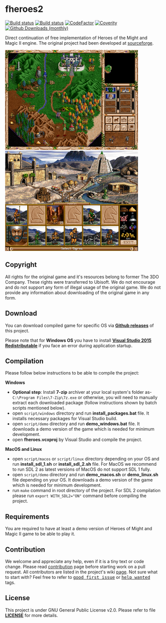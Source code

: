 fheroes2
======
[![Build status](https://travis-ci.org/ihhub/fheroes2.svg?branch=master)](https://travis-ci.org/ihhub/fheroes2) [![Build status](https://ci.appveyor.com/api/projects/status/ih6cw0yr1yuxf4ll?svg=true)](https://ci.appveyor.com/project/ihhub/fheroes2) [![CodeFactor](https://www.codefactor.io/repository/github/ihhub/fheroes2/badge)](https://www.codefactor.io/repository/github/ihhub/fheroes2) [![Coverity](https://img.shields.io/coverity/scan/19630.svg)](https://scan.coverity.com/projects/ihhub-fheroes2) [![Github Downloads (monthly)](https://img.shields.io/github/downloads/ihhub/fheroes2/total.svg)]()

Direct continuation of free implementation of Heroes of the Might and Magic II engine. The original project had been developed at [sourceforge](https://sourceforge.net/projects/fheroes2/).

<img src="files/images/screenshots/screenshot_world_map.png?raw=true" width="430"> <img src="files/images/screenshots/screenshot_castle.png?raw=true" width="430">

Copyright
---------------------------
All rights for the original game and it's resources belong to former The 3DO Company. These rights were transferred to Ubisoft. We do not encourage and do not support any form of illegal usage of the original game. We do not provide any information about downloading of the original game in any form.

Download
---------------------------
You can download compiled game for specific OS via [**Github releases**](https://github.com/ihhub/fheroes2/releases) of this project.

Please note that for **Windows OS** you have to install [**Visual Studio 2015 Redistributable**](https://www.microsoft.com/en-sg/download/details.aspx?id=48145) if you face an error during application startup.

Compilation
---------------------------
Please follow below instructions to be able to compile the project:

**Windows**
- **Optional step**: Install **7-zip** archiver at your local system's folder as- `C:\Program Files\7-Zip\7z.exe` or otherwise, you will need to manually extract each downloaded package (follow instructions shown by batch scripts mentioned below).
- open `script/windows` directory and run **install_packages.bat** file. It installs necessary packages for Visual Studio build.
- open `script/demo` directory and run **demo_windows.bat** file. It downloads a demo version of the game which is needed for minimum development.
- open **fheroes.vcxproj** by Visual Studio and compile the project.

**MacOS and Linux**
- open `script/macos` or `script/linux` directory depending on your OS and run **install_sdl_1.sh** or **install_sdl_2.sh** file. For MacOS we recommend to run SDL 2 as latest versions of MacOS do not support SDL 1 fully.
- open `script/demo` directory and run **demo_macos.sh** or **demo_linux.sh** file depending on your OS. It downloads a demo version of the game which is needed for minimum development.
- run `make` command in root directory of the project. For SDL 2 compilation please run `export WITH_SDL2="ON"` command before compiling the project.

Requirements
---------------------------
You are required to have at least a demo version of Heroes of Might and Magic II game to be able to play it.

Contribution
---------------------------
We welcome and appreciate any help, even if it is a tiny text or code change. Please read [contribution](https://github.com/ihhub/fheroes2/blob/master/CONTRIBUTING.md) page before starting work on a pull request. All contributors are listed in the project's wiki [page](https://github.com/ihhub/fheroes2/wiki/Contributors). 
Not sure what to start with? Feel free to refer to <kbd>[good first issue](https://github.com/ihhub/fheroes2/issues?q=is%3Aissue+is%3Aopen+label%3A%22good+first+issue%22)</kbd> or <kbd>[help wanted](https://github.com/ihhub/fheroes2/issues?q=is%3Aissue+is%3Aopen+label%3A%22help+wanted%22)</kbd> tags.

License
---------------------------
This project is under GNU General Public License v2.0. Please refer to file [**LICENSE**](https://github.com/ihhub/fheroes2/blob/master/LICENSE) for more details.

